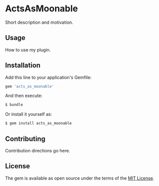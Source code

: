 # ActsAsMoonable
Short description and motivation.

## Usage
How to use my plugin.

## Installation
Add this line to your application's Gemfile:

```ruby
gem 'acts_as_moonable'
```

And then execute:
```bash
$ bundle
```

Or install it yourself as:
```bash
$ gem install acts_as_moonable
```

## Contributing
Contribution directions go here.

## License
The gem is available as open source under the terms of the [MIT License](https://opensource.org/licenses/MIT).
